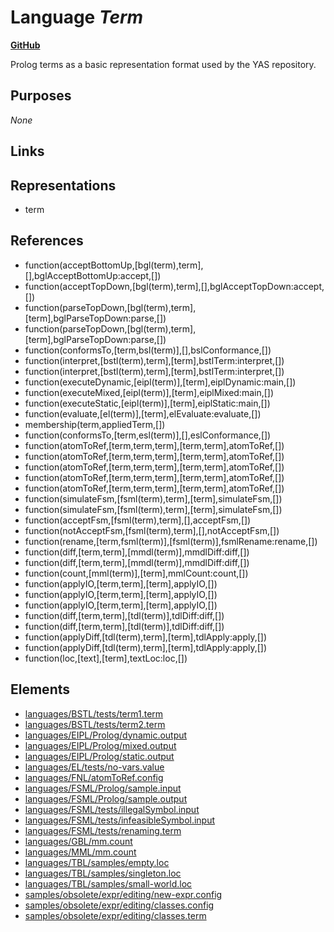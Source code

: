 # Language _Term_
**[GitHub](https://github.com/softlang/yas/blob/master/languages/Term)**

Prolog terms as a basic representation format used by the YAS repository.

## Purposes
_None_

## Links

## Representations
* term

## References
* function(acceptBottomUp,[bgl(term),term],[],bglAcceptBottomUp:accept,[])
* function(acceptTopDown,[bgl(term),term],[],bglAcceptTopDown:accept,[])
* function(parseTopDown,[bgl(term),term],[term],bglParseTopDown:parse,[])
* function(parseTopDown,[bgl(term),term],[term],bglParseTopDown:parse,[])
* function(conformsTo,[term,bsl(term)],[],bslConformance,[])
* function(interpret,[bstl(term),term],[term],bstlTerm:interpret,[])
* function(interpret,[bstl(term),term],[term],bstlTerm:interpret,[])
* function(executeDynamic,[eipl(term)],[term],eiplDynamic:main,[])
* function(executeMixed,[eipl(term)],[term],eiplMixed:main,[])
* function(executeStatic,[eipl(term)],[term],eiplStatic:main,[])
* function(evaluate,[el(term)],[term],elEvaluate:evaluate,[])
* membership(term,appliedTerm,[])
* function(conformsTo,[term,esl(term)],[],eslConformance,[])
* function(atomToRef,[term,term,term],[term,term],atomToRef,[])
* function(atomToRef,[term,term,term],[term,term],atomToRef,[])
* function(atomToRef,[term,term,term],[term,term],atomToRef,[])
* function(atomToRef,[term,term,term],[term,term],atomToRef,[])
* function(atomToRef,[term,term,term],[term,term],atomToRef,[])
* function(simulateFsm,[fsml(term),term],[term],simulateFsm,[])
* function(simulateFsm,[fsml(term),term],[term],simulateFsm,[])
* function(acceptFsm,[fsml(term),term],[],acceptFsm,[])
* function(notAcceptFsm,[fsml(term),term],[],notAcceptFsm,[])
* function(rename,[term,fsml(term)],[fsml(term)],fsmlRename:rename,[])
* function(diff,[term,term],[mmdl(term)],mmdlDiff:diff,[])
* function(diff,[term,term],[mmdl(term)],mmdlDiff:diff,[])
* function(count,[mml(term)],[term],mmlCount:count,[])
* function(applyIO,[term,term],[term],applyIO,[])
* function(applyIO,[term,term],[term],applyIO,[])
* function(applyIO,[term,term],[term],applyIO,[])
* function(diff,[term,term],[tdl(term)],tdlDiff:diff,[])
* function(diff,[term,term],[tdl(term)],tdlDiff:diff,[])
* function(applyDiff,[tdl(term),term],[term],tdlApply:apply,[])
* function(applyDiff,[tdl(term),term],[term],tdlApply:apply,[])
* function(loc,[text],[term],textLoc:loc,[])

## Elements
* [languages/BSTL/tests/term1.term](../files/languages-BSTL-tests-term1.term.md)
* [languages/BSTL/tests/term2.term](../files/languages-BSTL-tests-term2.term.md)
* [languages/EIPL/Prolog/dynamic.output](../files/languages-EIPL-Prolog-dynamic.output.md)
* [languages/EIPL/Prolog/mixed.output](../files/languages-EIPL-Prolog-mixed.output.md)
* [languages/EIPL/Prolog/static.output](../files/languages-EIPL-Prolog-static.output.md)
* [languages/EL/tests/no-vars.value](../files/languages-EL-tests-no-vars.value.md)
* [languages/FNL/atomToRef.config](../files/languages-FNL-atomToRef.config.md)
* [languages/FSML/Prolog/sample.input](../files/languages-FSML-Prolog-sample.input.md)
* [languages/FSML/Prolog/sample.output](../files/languages-FSML-Prolog-sample.output.md)
* [languages/FSML/tests/illegalSymbol.input](../files/languages-FSML-tests-illegalSymbol.input.md)
* [languages/FSML/tests/infeasibleSymbol.input](../files/languages-FSML-tests-infeasibleSymbol.input.md)
* [languages/FSML/tests/renaming.term](../files/languages-FSML-tests-renaming.term.md)
* [languages/GBL/mm.count](../files/languages-GBL-mm.count.md)
* [languages/MML/mm.count](../files/languages-MML-mm.count.md)
* [languages/TBL/samples/empty.loc](../files/languages-TBL-samples-empty.loc.md)
* [languages/TBL/samples/singleton.loc](../files/languages-TBL-samples-singleton.loc.md)
* [languages/TBL/samples/small-world.loc](../files/languages-TBL-samples-small-world.loc.md)
* [samples/obsolete/expr/editing/new-expr.config](../files/samples-obsolete-expr-editing-new-expr.config.md)
* [samples/obsolete/expr/editing/classes.config](../files/samples-obsolete-expr-editing-classes.config.md)
* [samples/obsolete/expr/editing/classes.term](../files/samples-obsolete-expr-editing-classes.term.md)
